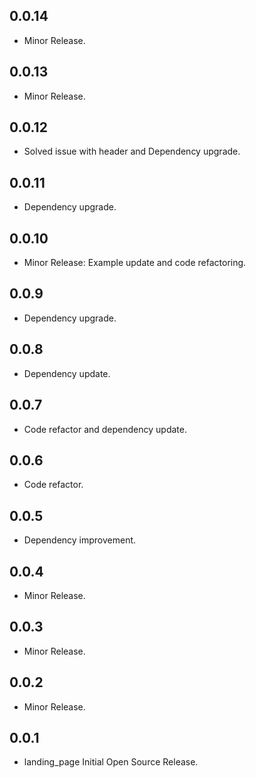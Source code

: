 ## 0.0.14

* Minor Release.

## 0.0.13

* Minor Release.

## 0.0.12

* Solved issue with header and Dependency upgrade.

## 0.0.11

* Dependency upgrade.

## 0.0.10

* Minor Release: Example update and code refactoring.

## 0.0.9

* Dependency upgrade.

## 0.0.8

* Dependency update.

## 0.0.7

* Code refactor and dependency update.

## 0.0.6

* Code refactor.

## 0.0.5

* Dependency improvement.

## 0.0.4

* Minor Release.

## 0.0.3

* Minor Release.

## 0.0.2

* Minor Release.

## 0.0.1

* landing_page Initial Open Source Release.
